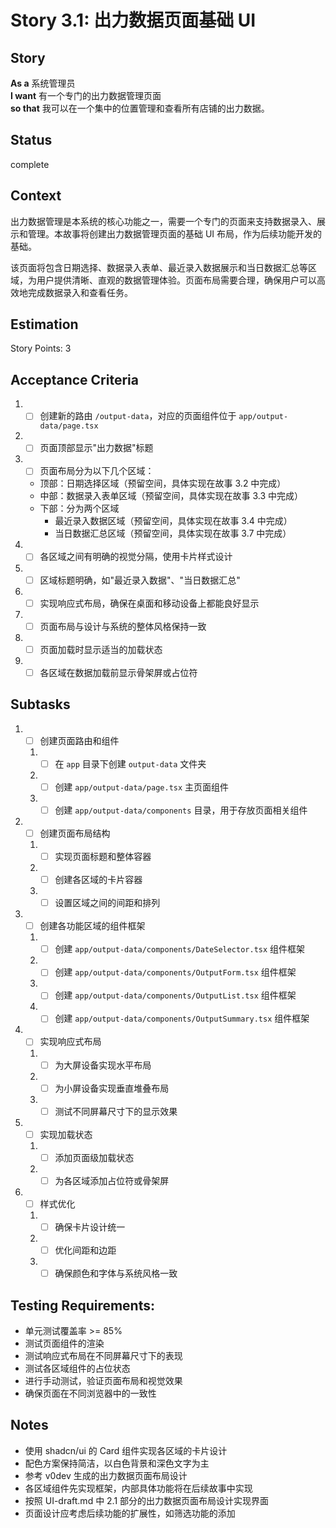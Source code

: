 # Story 3.1: 出力数据页面基础 UI

## Story

**As a** 系统管理员  
**I want** 有一个专门的出力数据管理页面  
**so that** 我可以在一个集中的位置管理和查看所有店铺的出力数据。

## Status

complete

## Context

出力数据管理是本系统的核心功能之一，需要一个专门的页面来支持数据录入、展示和管理。本故事将创建出力数据管理页面的基础 UI 布局，作为后续功能开发的基础。

该页面将包含日期选择、数据录入表单、最近录入数据展示和当日数据汇总等区域，为用户提供清晰、直观的数据管理体验。页面布局需要合理，确保用户可以高效地完成数据录入和查看任务。

## Estimation

Story Points: 3

## Acceptance Criteria

1. - [ ] 创建新的路由 `/output-data`，对应的页面组件位于 `app/output-data/page.tsx`
2. - [ ] 页面顶部显示"出力数据"标题
3. - [ ] 页面布局分为以下几个区域：
   - 顶部：日期选择区域（预留空间，具体实现在故事 3.2 中完成）
   - 中部：数据录入表单区域（预留空间，具体实现在故事 3.3 中完成）
   - 下部：分为两个区域
     - 最近录入数据区域（预留空间，具体实现在故事 3.4 中完成）
     - 当日数据汇总区域（预留空间，具体实现在故事 3.7 中完成）
4. - [ ] 各区域之间有明确的视觉分隔，使用卡片样式设计
5. - [ ] 区域标题明确，如"最近录入数据"、"当日数据汇总"
6. - [ ] 实现响应式布局，确保在桌面和移动设备上都能良好显示
7. - [ ] 页面布局与设计与系统的整体风格保持一致
8. - [ ] 页面加载时显示适当的加载状态
9. - [ ] 各区域在数据加载前显示骨架屏或占位符

## Subtasks

1. - [ ] 创建页面路由和组件
   1. - [ ] 在 `app` 目录下创建 `output-data` 文件夹
   2. - [ ] 创建 `app/output-data/page.tsx` 主页面组件
   3. - [ ] 创建 `app/output-data/components` 目录，用于存放页面相关组件
2. - [ ] 创建页面布局结构
   1. - [ ] 实现页面标题和整体容器
   2. - [ ] 创建各区域的卡片容器
   3. - [ ] 设置区域之间的间距和排列
3. - [ ] 创建各功能区域的组件框架
   1. - [ ] 创建 `app/output-data/components/DateSelector.tsx` 组件框架
   2. - [ ] 创建 `app/output-data/components/OutputForm.tsx` 组件框架
   3. - [ ] 创建 `app/output-data/components/OutputList.tsx` 组件框架
   4. - [ ] 创建 `app/output-data/components/OutputSummary.tsx` 组件框架
4. - [ ] 实现响应式布局
   1. - [ ] 为大屏设备实现水平布局
   2. - [ ] 为小屏设备实现垂直堆叠布局
   3. - [ ] 测试不同屏幕尺寸下的显示效果
5. - [ ] 实现加载状态
   1. - [ ] 添加页面级加载状态
   2. - [ ] 为各区域添加占位符或骨架屏
6. - [ ] 样式优化
   1. - [ ] 确保卡片设计统一
   2. - [ ] 优化间距和边距
   3. - [ ] 确保颜色和字体与系统风格一致

## Testing Requirements:

- 单元测试覆盖率 >= 85%
- 测试页面组件的渲染
- 测试响应式布局在不同屏幕尺寸下的表现
- 测试各区域组件的占位状态
- 进行手动测试，验证页面布局和视觉效果
- 确保页面在不同浏览器中的一致性

## Notes

- 使用 shadcn/ui 的 Card 组件实现各区域的卡片设计
- 配色方案保持简洁，以白色背景和深色文字为主
- 参考 v0dev 生成的出力数据页面布局设计
- 各区域组件先实现框架，内部具体功能将在后续故事中实现
- 按照 UI-draft.md 中 2.1 部分的出力数据页面布局设计实现界面
- 页面设计应考虑后续功能的扩展性，如筛选功能的添加
